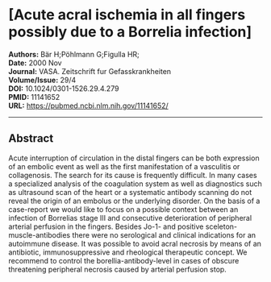 # [Acute acral ischemia in all fingers possibly due to a Borrelia infection]

**Authors:** Bär H;Pöhlmann G;Figulla HR;  
**Date:** 2000 Nov  
**Journal:** VASA. Zeitschrift fur Gefasskrankheiten  
**Volume/Issue:** 29/4  
**DOI:** 10.1024/0301-1526.29.4.279  
**PMID:** 11141652  
**URL:** https://pubmed.ncbi.nlm.nih.gov/11141652/

---

## Abstract

Acute interruption of circulation in the distal fingers can be both expression of an embolic event as well as the first manifestation of a vasculitis or collagenosis. The search for its cause is frequently difficult. In many cases a specialized analysis of the coagulation system as well as diagnostics such as ultrasound scan of the heart or a systematic antibody scanning do not reveal the origin of an embolus or the underlying disorder. On the basis of a case-report we would like to focus on a possible context between an infection of Borrelias stage III and consecutive deterioration of peripheral arterial perfusion in the fingers. Besides Jo-1- and positive sceleton-muscle-antibodies there were no serological and clinical indications for an autoimmune disease. It was possible to avoid acral necrosis by means of an antibiotic, immunosuppressive and rheological therapeutic concept. We recommend to control the borellia-antibody-level in cases of obscure threatening peripheral necrosis caused by arterial perfusion stop.
